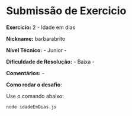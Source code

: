 # Submissão de Exercicio

**Exercicio:** 2 - Idade em dias

**Nickname:** barbarabrito

**Nível Técnico:** - Junior -

**Dificuldade de Resolução:** - Baixa -

**Comentários:** -

**Como rodar o desafio**: 

Use o comando abaixo: 
```bash
node idadeEmDias.js 
```